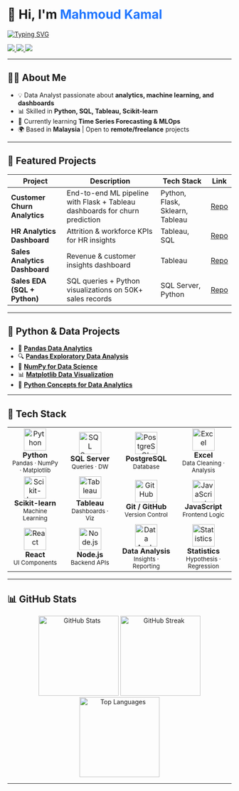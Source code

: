 <!-- Modern Left-Aligned Header -->
<h1>👋 Hi, I'm <span style="color:#1F75FE;">Mahmoud Kamal</span></h1>

<p>
  <a href="https://github.com/OverStarData">
    <img src="https://readme-typing-svg.herokuapp.com?font=Fira+Code&weight=600&size=22&pause=1000&color=1F75FE&vCenter=true&width=500&lines=Data+Analyst;Machine+Learning+Engineer;Data+Scientist;" alt="Typing SVG" />
  </a>
</p>

<!-- Social Links with Modern Badges -->
<p>
  <a href="https://www.linkedin.com/in/mahmoud-kamal-14208136b/">
    <img src="https://img.shields.io/badge/LinkedIn-1F75FE?style=flat-square&logo=linkedin&logoColor=white" />
  </a>
  <a href="mailto:mahmoudkamal20518@gmail.com">
    <img src="https://img.shields.io/badge/Email-D14836?style=flat-square&logo=gmail&logoColor=white" />
  </a>
  <a href="https://github.com/OverStarData">
    <img src="https://img.shields.io/badge/GitHub-333333?style=flat-square&logo=github&logoColor=white" />
  </a>
</p>

---

## 🧑‍💻 About Me  

- 💡 Data Analyst passionate about **analytics, machine learning, and dashboards**  
- 📊 Skilled in **Python, SQL, Tableau, Scikit-learn**  
- 🚀 Currently learning **Time Series Forecasting & MLOps**  
- 🌍 Based in **Malaysia** | Open to **remote/freelance** projects  

---

## 🚀 Featured Projects  

| Project | Description | Tech Stack | Link |
|---------|-------------|------------|------|
| **Customer Churn Analytics** | End-to-end ML pipeline with Flask + Tableau dashboards for churn prediction | Python, Flask, Sklearn, Tableau | [Repo](https://github.com/OverStarData/customer-churn-analytics) |
| **HR Analytics Dashboard** | Attrition & workforce KPIs for HR insights | Tableau, SQL | [Repo](https://github.com/OverStarData/HR-Analytics-Dashboard-Tableau) |
| **Sales Analytics Dashboard** | Revenue & customer insights dashboard | Tableau | [Repo](https://github.com/OverStarData/Sales-Analytics-Dashboard-Tableau) |
| **Sales EDA (SQL + Python)** | SQL queries + Python visualizations on 50K+ sales records | SQL Server, Python | [Repo](https://github.com/OverStarData/exploratory-data-analytic-sales-sql) |

---

## 🐍 Python & Data Projects  

- 🐼 [**Pandas Data Analytics**](https://github.com/OverStarData/pandas-data-analytics)  
- 🔍 [**Pandas Exploratory Data Analysis**](https://github.com/OverStarData/Pandas-Exploratory-Data-Analysis)  
- 🔢 [**NumPy for Data Science**](https://github.com/OverStarData/numpy-data-science)  
- 📊 [**Matplotlib Data Visualization**](https://github.com/OverStarData/Matplotlib-Data-Visualization)  
- 🐍 [**Python Concepts for Data Analytics**](https://github.com/OverStarData/python-concepts-for-data-analytics)  

---

## 🧰 Tech Stack  

<div align="center">

<table>
  <tr>
    <td align="center" width="140">
      <img src="https://cdn.simpleicons.org/python/3776AB" width="50" alt="Python"/><br>
      <b>Python</b><br><sub>Pandas · NumPy · Matplotlib</sub>
    </td>
    <td align="center" width="140">
      <img src="https://cdn.simpleicons.org/microsoftsqlserver/CC2927" width="50" alt="SQL Server"/><br>
      <b>SQL Server</b><br><sub>Queries · DW</sub>
    </td>
    <td align="center" width="140">
      <img src="https://cdn.simpleicons.org/postgresql/4169E1" width="50" alt="PostgreSQL"/><br>
      <b>PostgreSQL</b><br><sub>Database</sub>
    </td>
 <td align="center" width="120">
      <img src="https://cdn.jsdelivr.net/npm/simple-icons@v15/icons/microsoftexcel.svg" width="50" alt="Excel"/><br>
      <b>Excel</b><br><sub>Data Cleaning · Analysis</sub>
    </td>
  </tr>
  <tr>
    <td align="center" width="140">
      <img src="https://cdn.simpleicons.org/scikitlearn/F7931E" width="50" alt="Scikit-learn"/><br>
      <b>Scikit-learn</b><br><sub>Machine Learning</sub>
    </td>
    <td align="center" width="140">
      <img src="https://cdn.simpleicons.org/tableau/E97627" width="50" alt="Tableau"/><br>
      <b>Tableau</b><br><sub>Dashboards · Viz</sub>
    </td>
    <td align="center" width="140">
      <img src="https://cdn.simpleicons.org/github/181717" width="50" alt="GitHub"/><br>
      <b>Git / GitHub</b><br><sub>Version Control</sub>
    </td>
    <td align="center" width="140">
      <img src="https://cdn.simpleicons.org/javascript/F7DF1E" width="50" alt="JavaScript"/><br>
      <b>JavaScript</b><br><sub>Frontend Logic</sub>
    </td>
  </tr>
  <tr>
    <td align="center" width="140">
      <img src="https://cdn.simpleicons.org/react/61DAFB" width="50" alt="React"/><br>
      <b>React</b><br><sub>UI Components</sub>
    </td>
    <td align="center" width="140">
      <img src="https://cdn.simpleicons.org/nodedotjs/339933" width="50" alt="Node.js"/><br>
      <b>Node.js</b><br><sub>Backend APIs</sub>
    </td>
    <td align="center" width="140">
      <img src="https://cdn.simpleicons.org/gnubash/4EAA25" width="50" alt="Data Analysis"/><br>
      <b>Data Analysis</b><br><sub>Insights · Reporting</sub>
    </td>
    <td align="center" width="140">
      <img src="https://cdn.simpleicons.org/r/276DC3" width="50" alt="Statistics"/><br>
      <b>Statistics</b><br><sub>Hypothesis · Regression</sub>
    </td>
  </tr>
</table>

</div>



---
## 📊 GitHub Stats  

<div align="center">

  <!-- GitHub Stats -->
  <img src="https://github-readme-stats.vercel.app/api?username=OverStarData&show_icons=true&theme=tokyonight&hide_border=true&rank_icon=github" alt="GitHub Stats" height="180"/>
  
  <!-- Streak Stats -->
  <img src="https://streak-stats.demolab.com?user=OverStarData&theme=tokyonight&hide_border=true" alt="GitHub Streak" height="180"/>
  
  <!-- Top Languages -->
  <img src="https://github-readme-stats.vercel.app/api/top-langs/?username=OverStarData&layout=compact&theme=tokyonight&hide_border=true" alt="Top Languages" height="180"/>

</div>

---

